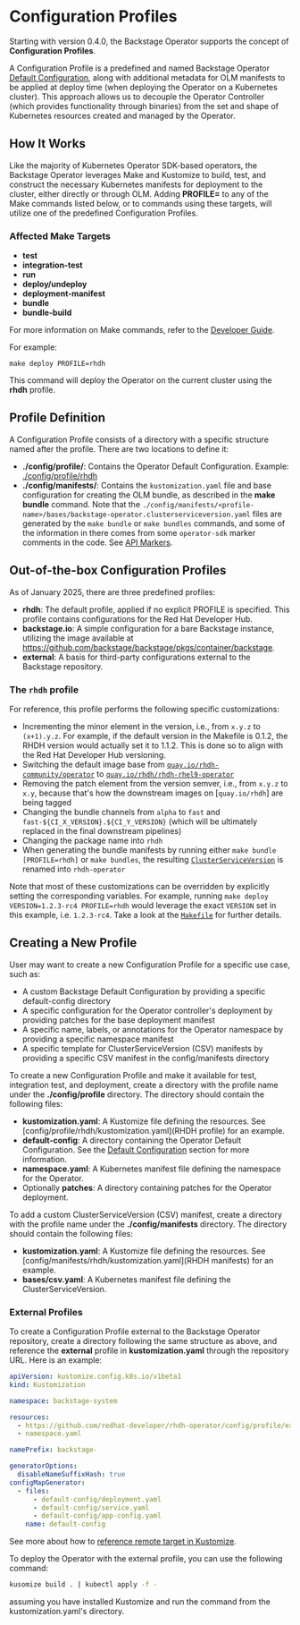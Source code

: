 # Configuration Profiles

Starting with version 0.4.0, the Backstage Operator supports the concept of **Configuration Profiles**.

A Configuration Profile is a predefined and named Backstage Operator [Default Configuration](configuration.md#default-configuration), along with additional metadata for OLM manifests to be applied at deploy time (when deploying the Operator on a Kubernetes cluster). This approach allows us to decouple the Operator Controller (which provides functionality through binaries) from the set and shape of Kubernetes resources created and managed by the Operator.

## How It Works

Like the majority of Kubernetes Operator SDK-based operators, the Backstage Operator leverages Make and Kustomize to build, test, and construct the necessary Kubernetes manifests for deployment to the cluster, either directly or through OLM. Adding **PROFILE=<profile-name>** to any of the Make commands listed below, or to commands using these targets, will utilize one of the predefined Configuration Profiles.

### Affected Make Targets

* **test**
* **integration-test**
* **run**
* **deploy/undeploy**
* **deployment-manifest**
* **bundle**
* **bundle-build**

For more information on Make commands, refer to the [Developer Guide](developer.md).

For example:

```
make deploy PROFILE=rhdh
```

This command will deploy the Operator on the current cluster using the **rhdh** profile.

## Profile Definition

A Configuration Profile consists of a directory with a specific structure named after the profile. There are two locations to define it:

* **./config/profile/<profile-name>**: Contains the Operator Default Configuration. Example: [./config/profile/rhdh](../config/profile/rhdh)
* **./config/manifests/<profile-name>**: Contains the `kustomization.yaml` file and base configuration for creating the OLM bundle, as described in the **make bundle** command. Note that the `./config/manifests/<profile-name>/bases/backstage-operator.clusterserviceversion.yaml` files are generated by the `make bundle` or `make bundles` commands, and some of the information in there comes from some `operator-sdk` marker comments in the code. See [API Markers](https://sdk.operatorframework.io/docs/building-operators/golang/references/markers/).

## Out-of-the-box Configuration Profiles

As of January 2025, there are three predefined profiles:

* **rhdh**: The default profile, applied if no explicit PROFILE is specified. This profile contains configurations for the Red Hat Developer Hub.
* **backstage.io**: A simple configuration for a bare Backstage instance, utilizing the image available at https://github.com/backstage/backstage/pkgs/container/backstage.
* **external**: A basis for third-party configurations external to the Backstage repository.

### The `rhdh` profile

For reference, this profile performs the following specific customizations:

* Incrementing the minor element in the version, i.e., from `x.y.z` to `(x+1).y.z`. For example, if the default version in the Makefile is 0.1.2, the RHDH version would actually set it to 1.1.2. This is done so to align with the Red Hat Developer Hub versioning.
* Switching the default image base from [`quay.io/rhdh-community/operator`](https://quay.io/rhdh-community/operator) to [`quay.io/rhdh/rhdh-rhel9-operator`](https://quay.io/rhdh/rhdh-rhel9-operator)
* Removing the patch element from the version semver, i.e., from `x.y.z` to `x.y`, because that's how the downstream images on [`quay.io/rhdh`] are being tagged
* Changing the bundle channels from `alpha` to `fast` and `fast-${CI_X_VERSION}.${CI_Y_VERSION}` (which will be ultimately replaced in the final downstream pipelines)
* Changing the package name into `rhdh`
* When generating the bundle manifests by running either `make bundle [PROFILE=rhdh]` or `make bundles`, the resulting [`ClusterServiceVersion`](https://sdk.operatorframework.io/docs/olm-integration/generation/#clusterserviceversion-manifests) is renamed into `rhdh-operator`

Note that most of these customizations can be overridden by explicitly setting the corresponding variables.
For example, running `make deploy VERSION=1.2.3-rc4 PROFILE=rhdh` would leverage the exact `VERSION` set in this example, i.e. `1.2.3-rc4`.
Take a look at the [`Makefile`](../Makefile) for further details.

## Creating a New Profile
User may want to create a new Configuration Profile for a specific use case, such as:
* A custom Backstage Default Configuration by providing a specific default-config directory
* A specific configuration for the Operator controller's deployment by providing patches for the base deployment manifest
* A specific name, labels, or annotations for the Operator namespace by providing a specific namespace manifest
* A specific template for ClusterServiceVersion (CSV) manifests by providing a specific CSV manifest in the config/manifests directory

To create a new Configuration Profile and make it available for test, integration test, and deployment, create a directory with the profile name under the **./config/profile** directory. The directory should contain the following files:
* **kustomization.yaml**: A Kustomize file defining the resources. See [config/profile/rhdh/kustomization.yaml](RHDH profile) for an example.
* **default-config**: A directory containing the Operator Default Configuration. See the [Default Configuration](configuration.md#default-configuration) section for more information.
* **namespace.yaml**: A Kubernetes manifest file defining the namespace for the Operator.
* Optionally **patches**: A directory containing patches for the Operator deployment.

To add a custom ClusterServiceVersion (CSV) manifest, create a directory with the profile name under the **./config/manifests** directory. The directory should contain the following files:
* **kustomization.yaml**: A Kustomize file defining the resources. See [config/manifests/rhdh/kustomization.yaml](RHDH manifests) for an example.
* **bases/csv.yaml**: A Kubernetes manifest file defining the ClusterServiceVersion.

### External Profiles
To create a Configuration Profile external to the Backstage Operator repository, create a directory following the same structure as above, and reference the **external** profile in **kustomization.yaml** through the repository URL. Here is an example:

```yaml
apiVersion: kustomize.config.k8s.io/v1beta1
kind: Kustomization

namespace: backstage-system

resources:
  - https://github.com/redhat-developer/rhdh-operator/config/profile/external
  - namespace.yaml

namePrefix: backstage-

generatorOptions:
  disableNameSuffixHash: true
configMapGenerator:
  - files:
      - default-config/deployment.yaml
      - default-config/service.yaml
      - default-config/app-config.yaml
    name: default-config
```
See more about how to [reference remote target in Kustomize](https://github.com/kubernetes-sigs/kustomize/blob/master/examples/remoteBuild.md).

To deploy the Operator with the external profile, you can use the following command:

```bash
kusomize build . | kubectl apply -f -
```
assuming you have installed Kustomize and run the command from the kustomization.yaml's directory.
